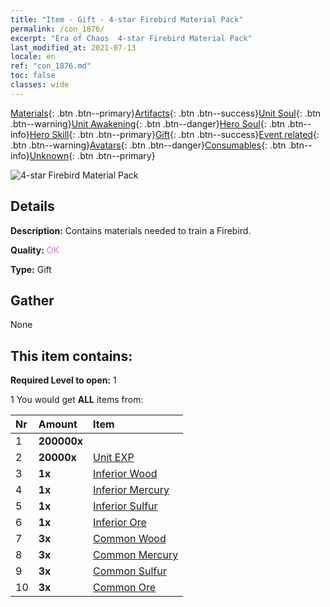 ```yaml
---
title: "Item - Gift - 4-star Firebird Material Pack"
permalink: /con_1876/
excerpt: "Era of Chaos  4-star Firebird Material Pack"
last_modified_at: 2021-07-13
locale: en
ref: "con_1876.md"
toc: false
classes: wide
---
```

 [Materials](/Items/){: .btn .btn--primary}[Artifacts](/Items/Artifacts/){: .btn .btn--success}[Unit Soul](/Items/UnitSoul/){: .btn .btn--warning}[Unit Awakening](/Items/UnitAwakening/){: .btn .btn--danger}[Hero Soul](/Items/HeroSoul/){: .btn .btn--info}[Hero Skill](/Items/HeroSkill/){: .btn .btn--primary}[Gift](/Items/Gift/){: .btn .btn--success}[Event related](/Items/Events/){: .btn .btn--warning}[Avatars](/Items/Avatars/){: .btn .btn--danger}[Consumables](/Items/Consumables/){: .btn .btn--info}[Unknown](/Items/Unknown/){: .btn .btn--primary}

 ![4-star Firebird Material Pack](/images/t/i_907499.png)

## Details
 **Description:** Contains materials needed to train a Firebird.

 **Quality:** <span style="color: #DA70D6">OK</span>

 **Type:** Gift

## Gather

  None

## This item contains:

 **Required Level to open:** 1

 1 You would get **ALL** items  from:

  | Nr | Amount |     Item    |
  |:---|:-------|:------------|
  | 1 |  **200000x** | <i class="fas fa-coins"/> |  | 
  | 2 |  **20000x** | [Unit EXP](/Items/con_902/) |  | 
  | 3 |  **1x** | [Inferior Wood](/Items/mat_1/) |  | 
  | 4 |  **1x** | [Inferior Mercury](/Items/mat_2/) |  | 
  | 5 |  **1x** | [Inferior Sulfur](/Items/mat_3/) |  | 
  | 6 |  **1x** | [Inferior Ore](/Items/mat_1/) |  | 
  | 7 |  **3x** | [Common Wood](/Items/mat_7/) |  | 
  | 8 |  **3x** | [Common Mercury](/Items/mat_8/) |  | 
  | 9 |  **3x** | [Common Sulfur](/Items/mat_9/) |  | 
  | 10 |  **3x** | [Common Ore](/Items/mat_6/) |  | 
